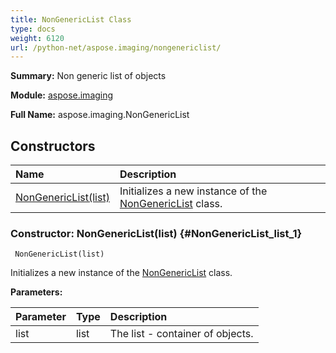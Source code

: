 ```yaml
---
title: NonGenericList Class
type: docs
weight: 6120
url: /python-net/aspose.imaging/nongenericlist/
---
```


**Summary:** Non generic list of objects

**Module:** [aspose.imaging](/imaging/python-net/aspose.imaging/)

**Full Name:** aspose.imaging.NonGenericList

## **Constructors**
| **Name** | **Description** |
| :- | :- |
| [NonGenericList(list)](#NonGenericList_list_1) | Initializes a new instance of the [NonGenericList](/imaging/python-net/aspose.imaging/nongenericlist/) class. |


### Constructor: NonGenericList(list) {#NonGenericList_list_1}


```
 NonGenericList(list) 
```

Initializes a new instance of the [NonGenericList](/imaging/python-net/aspose.imaging/nongenericlist/) class.

**Parameters:**

| Parameter | Type | Description |
| :- | :- | :- |
| list | list | The list - container of objects. |

